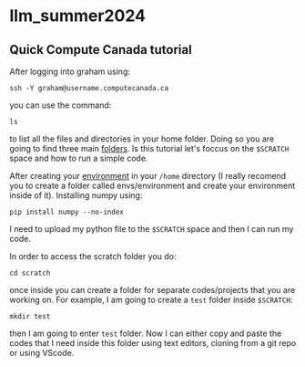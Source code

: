 # llm_summer2024

## Quick Compute Canada tutorial 

After logging into graham using:
```
ssh -Y graham@username.computecanada.ca 
```
you can use the command: 
```
ls
```
to list all the files and directories in your home folder. Doing so you are going to find three main [folders](https://docs.alliancecan.ca/wiki/Project_layout). Is this tutorial let's foccus on the `$SCRATCH` space and how to run a simple code.

After creating your [environment](https://docs.alliancecan.ca/wiki/Python#Creating_and_using_a_virtual_environment) in your `/home` directory (I really recomend you to create a folder called envs/environment and create your environment inside of it). Installing numpy using: 
```
pip install numpy --no-index
```
I need to upload my python file to the `$SCRATCH` space and then I can run my code. 

In order to access the scratch folder you do: 
```
cd scratch
```
once inside you can create a folder for separate codes/projects that you are working on. For example, I am going to create a `test` folder inside `$SCRATCH`: 
```
mkdir test
```
then I am going to enter `test` folder. Now I can either copy and paste the codes that I need inside this folder using text editors, cloning from a git repo or using VScode. 


